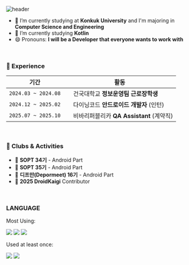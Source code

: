 ![header](https://capsule-render.vercel.app/api?type=waving&color=auto&height=300&section=header&text=t1n-m1k%20sun&fontSize=90)

- 🔭 I’m currently studying at **Konkuk University** and I'm majoring in **Computer Science and Engineering**
- 🌱 I’m currently studying **Kotlin**
- 😄 Pronouns: **I will be a Developer that everyone wants to work with**

<br/>

### **📌 Experience**

| 기간 | 활동 |
|------|------|
| `2024.03 ~ 2024.08` | <img src="https://github.com/user-attachments/assets/d78e90d5-f190-43d5-8d88-6415d8ed6f30" width="14" height="14"/> 건국대학교 **정보운영팀 근로장학생** |
| `2024.12 ~ 2025.02` | <img src="https://github.com/user-attachments/assets/df0b662b-0740-433f-b2aa-c748cedf21f3" width="14" height="14"/> 다이닝코드 **안드로이드 개발자** (인턴) |
| `2025.07 ~ 2025.10` | <img src="https://github.com/user-attachments/assets/60ef1b5c-7ef6-4f9b-b9c2-de6135f77b94" width="14" height="14"/> 비바리퍼블리카 **QA Assistant** (계약직) |
<br/>


### **🌱 Clubs & Activities**

- 🔷 **SOPT 34기** - Android Part  
- 🔷 **SOPT 35기** - Android Part  
- 🔶 **디프만(Depormeet) 16기** - Android Part
- 🔶 **2025 DroidKaigi** Contributor

<br/>

### **LANGUAGE**

Most Using:

<a target="_blank"><img src="https://img.shields.io/badge/Kotlin-red?style=flat-square&logo=kotlin&logoColor=white"/></a>
<a target="_blank"><img src="https://img.shields.io/badge/Android-green?style=flat-square&logo=android&logoColor=white"/></a>
<a target="_blank"><img src="https://img.shields.io/badge/Java-blue?style=flat-square&logo=java&logoColor=white"/></a>


Used at least once:

<a target="_blank"><img src="https://img.shields.io/badge/C-gray?style=flat-square&logo=C&logoColor=white"/></a>
<a target="_blank"><img src="https://img.shields.io/badge/Python-yellow?style=flat-square&logo=python&logoColor=white"/></a>
